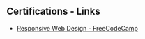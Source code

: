 ## Certifications - Links

- [Responsive Web Design - FreeCodeCamp](https://www.freecodecamp.org/certification/Pirjoleanu_Mihai_Flavius/responsive-web-design)
